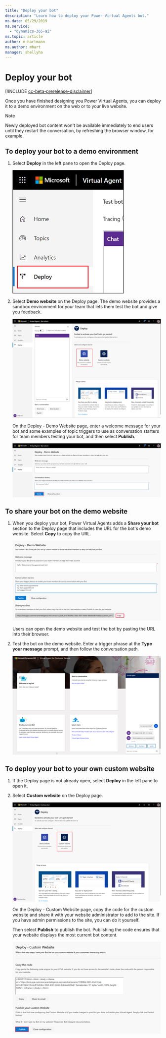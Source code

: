 ```yaml
---
title: "Deploy your bot"
description: "Learn how to deploy your Power Virtual Agents bot."
ms.date: 05/29/2019
ms.service:
  - "dynamics-365-ai"
ms.topic: article
author: m-hartmann
ms.author: mhart
manager: shellyha
---
```


# Deploy your bot

[!INCLUDE [cc-beta-prerelease-disclaimer](includes/cc-beta-prerelease-disclaimer.md)]

Once you have finished designing you Power Virtual Agents, you can deploy it to a demo environment on the web or to your live website.

> [!NOTE]
> Newly deployed bot content won't be available immediately to end users until they restart the conversation, by refreshing the browser window, for example.

## To deploy your bot to a demo environment

1. Select **Deploy** in the left pane to open the Deploy page.

   ![Open Deploy page](media/open-deploy.png)

2. Select **Demo website** on the Deploy page. The demo website provides a sandbox environment for your team that lets them test the bot and give you feedback.

   ![Select demo website](media/deploy-website.png)

    On the Deploy - Demo Website page, enter a welcome message for your bot and some examples of topic triggers to use as conversation starters for team members testing your bot, and then select **Publish**.

   ![Deploy bot](media/publish-bot.png)

## To share your bot on the demo website

1. When you deploy your bot, Power Virtual Agents adds a **Share your bot** section to the Deploy page that includes the URL for the bot's demo website. Select **Copy** to copy the URL.

   ![Share bot](media/copy-url.png)

    Users can open the demo website and test the bot by pasting the URL into their browser.

2. Test the bot on the demo website. Enter a trigger phrase at the **Type your message** prompt, and then follow the conversation path.

   ![Test bot](media/demo-website.png)

## To deploy your bot to your own custom website

1. If the Deploy page is not already open, select **Deploy** in the left pane to open it.

2. Select **Custom website** on the Deploy page.

   ![Select custom website](media/deploy-custom.png)

   On the Deploy - Custom Website page, copy the code for the custom website and share it with your website administrator to add to the site. If you have admin permissions to the site, you can do it yourself.

   Then select **Publish** to publish the bot. Publishing the code ensures that your website displays the most current bot content.

   ![Custom message](media/publish-custom.png)
